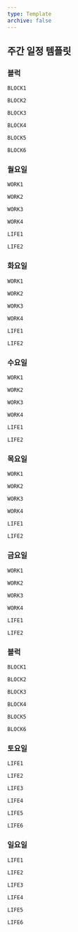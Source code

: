 ```yaml
---
type: Template
archive: false
---
```

## 주간 일정 템플릿

### 블럭

`BLOCK1`

`BLOCK2`

`BLOCK3`

`BLOCK4`

`BLOCK5`

`BLOCK6`

### 월요일

`WORK1`

`WORK2`

`WORK3`

`WORK4`

`LIFE1`

`LIFE2`

### 화요일

`WORK1`

`WORK2`

`WORK3`

`WORK4`

`LIFE1`

`LIFE2`

### 수요일

`WORK1`

`WORK2`

`WORK3`

`WORK4`

`LIFE1`

`LIFE2`

### 목요일

`WORK1`

`WORK2`

`WORK3`

`WORK4`

`LIFE1`

`LIFE2`

### 금요일

`WORK1`

`WORK2`

`WORK3`

`WORK4`

`LIFE1`

`LIFE2`

### 블럭

`BLOCK1`

`BLOCK2`

`BLOCK3`

`BLOCK4`

`BLOCK5`

`BLOCK6`

### 토요일

`LIFE1`

`LIFE2`

`LIFE3`

`LIFE4`

`LIFE5`

`LIFE6`

### 일요일

`LIFE1`

`LIFE2`

`LIFE3`

`LIFE4`

`LIFE5`

`LIFE6`